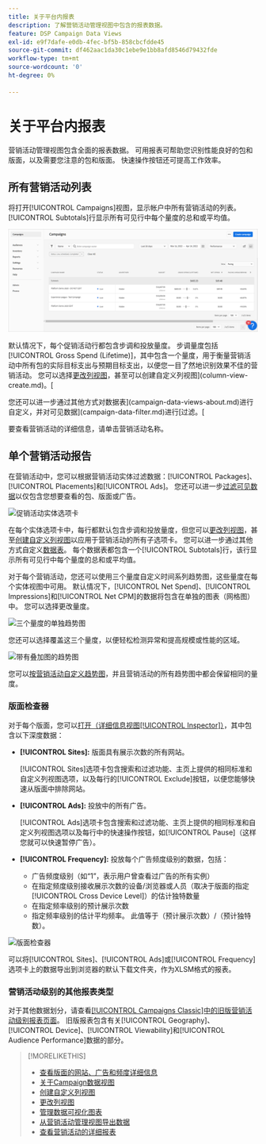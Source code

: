 ```yaml
---
title: 关于平台内报表
description: 了解营销活动管理视图中包含的报表数据。
feature: DSP Campaign Data Views
exl-id: e9f7dafe-e0db-4fec-bf5b-858cbcfdde45
source-git-commit: df462aac1da30c1ebe9e1bb8afd8546d79432fde
workflow-type: tm+mt
source-wordcount: '0'
ht-degree: 0%

---
```


# 关于平台内报表

<!-- rename "About Performance Reports in Campaign Management Views?" -->
营销活动管理视图包含全面的报表数据。 可用报表可帮助您识别性能良好的包和版面，以及需要您注意的包和版面。 快速操作按钮还可提高工作效率。

## 所有营销活动列表

将打开[!UICONTROL Campaigns]视图，显示帐户中所有营销活动的列表。 [!UICONTROL Subtotals]行显示所有可见行中每个量度的总和或平均值。

![营销活动列表](/help/dsp/assets/campaigns-list.png)

默认情况下，每个促销活动行都包含步调和投放量度。 步调量度包括[!UICONTROL Gross Spend (Lifetime)]，其中包含一个量度，用于衡量营销活动中所有包的实际目标支出与预期目标支出，以便您一目了然地识别效果不佳的营销活动。 您可以选择[更改列视图](column-view-change.md)，甚至可以创建自定义列视图](column-view-create.md)。[

您还可以进一步通过其他方式对数据表](campaign-data-views-about.md)进行自定义，并对可见数据](campaign-data-filter.md)进行[过滤。[

要查看营销活动的详细信息，请单击营销活动名称。

## 单个营销活动报告

在营销活动中，您可以根据营销活动实体过滤数据：[!UICONTROL Packages]、[!UICONTROL Placements]和[!UICONTROL Ads]。 您还可以进一步[过滤可见数据](campaign-data-filter.md)以仅包含您想要查看的包、版面或广告。

![促销活动实体选项卡](/help/dsp/assets/campaign-subtabs.png)

在每个实体选项卡中，每行都默认包含步调和投放量度，但您可以[更改列视图](column-view-change.md)，甚至[创建自定义列视图](column-view-create.md)以应用于营销活动的所有子选项卡。 您可以进一步通过其他方式自定义[数据表](campaign-data-views-about.md)。 每个数据表都包含一个[!UICONTROL Subtotals]行，该行显示所有可见行中每个量度的总和或平均值。

对于每个营销活动，您还可以使用三个量度自定义时间系列趋势图，这些量度在每个实体视图中可用。 默认情况下，[!UICONTROL Net Spend]、[!UICONTROL Impressions]和[!UICONTROL Net CPM]的数据将包含在单独的图表（网格图）中。 您可以选择更改量度。

![三个量度的单独趋势图](/help/dsp/assets/trend-chart-separate.png)

您还可以选择覆盖这三个量度，以便轻松检测异常和提高规模或性能的区域。

![带有叠加图的趋势图](/help/dsp/assets/trend-chart.png)

您可以[按营销活动自定义趋势图](campaign-data-visualization-manage.md)，并且营销活动的所有趋势图中都会保留相同的量度。

### 版面检查器

对于每个版面，您可以[打开（详细信息视图[!UICONTROL Inspector]）](placement-details-view.md)，其中包含以下深度数据：

* **[!UICONTROL Sites]:** 版面具有展示次数的所有网站。

   [!UICONTROL Sites]选项卡包含搜索和过滤功能、主页上提供的相同标准和自定义列视图选项，以及每行的[!UICONTROL Exclude]按钮，以便您能够快速从版面中排除网站。

* **[!UICONTROL Ads]:** 投放中的所有广告。

   [!UICONTROL Ads]选项卡包含搜索和过滤功能、主页上提供的相同标准和自定义列视图选项以及每行中的快速操作按钮，如[!UICONTROL Pause]（这样您就可以快速暂停广告）。

* **[!UICONTROL Frequency]:** 投放每个广告频度级别的数据，包括：
   * 广告频度级别（如“1”，表示用户曾查看过广告的所有实例）
   * 在指定频度级别接收展示次数的设备/浏览器或人员（取决于版面的指定[!UICONTROL Cross Device Level]）的估计独特数量
   * 在指定频率级别的预计展示次数
   * 指定频率级别的估计平均频率。 此值等于（预计展示次数）/（预计独特数）。

![版面检查器](/help/dsp/assets/placement-inspector-sites.png)

可以将[!UICONTROL Sites]、[!UICONTROL Ads]或[!UICONTROL Frequency]选项卡上的数据导出到浏览器的默认下载文件夹，作为XLSM格式的报表。

### 营销活动级别的其他报表类型

对于其他数据划分，请查看[[!UICONTROL Campaigns Classic]中的旧版营销活动级别报表页面](/help/dsp/campaign-management/campaigns/campaign-view-report.md)。 旧版报表包含有关[!UICONTROL Geography]、[!UICONTROL Device]、[!UICONTROL Viewability]和[!UICONTROL Audience Performance]数据的部分。

>[!MORELIKETHIS]
>
>* [查看版面的网站、广告和频度详细信息](placement-details-view.md)
>* [关于Campaign数据视图](campaign-data-views-about.md)
>* [创建自定义列视图](column-view-create.md)
>* [更改列视图](column-view-change.md)
>* [管理数据可视化图表](campaign-data-visualization-manage.md)
>* [从营销活动管理视图导出数据](campaign-export-data.md)
>* [查看营销活动的详细报表](/help/dsp/campaign-management/campaigns/campaign-view-report.md)

